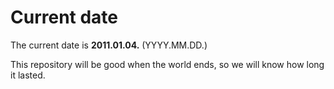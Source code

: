 # Current date

The current date is **2011.01.04.** (YYYY.MM.DD.)

This repository will be good when the world ends, so we will know how long it lasted.